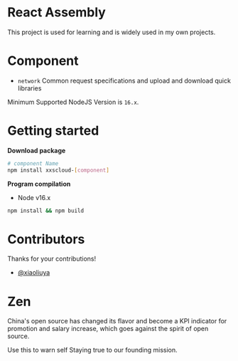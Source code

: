 # React Assembly

This project is used for learning and is widely used in my own projects.


# Component

- `network` Common request specifications and upload and download quick libraries


Minimum Supported NodeJS Version is `16.x`.


# Getting started

**Download package**
```bash
# component Name
npm install xxscloud-[component]
```

**Program compilation**
- Node v16.x

```bash
npm install && npm build
```

# Contributors

Thanks for your contributions!

- [@xiaoliuya](https://github.com/xxscloud5722/)


# Zen
China's open source has changed its flavor and become a KPI indicator for promotion and salary increase, which goes against the spirit of open source.

Use this to warn self Staying true to our founding mission.

